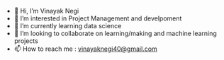 - 👋 Hi, I’m Vinayak Negi
- 👀 I’m interested in Project Management and develpoment
- 🌱 I’m currently learning data science
- 💞️ I’m looking to collaborate on learning/making and machine learning projects
- 📫 How to reach me : vinayaknegi40@gmail.com

<!---
Vinayaknegi25/Vinayaknegi25 is a ✨ special ✨ repository because its `README.md` (this file) appears on your GitHub profile.
You can click the Preview link to take a look at your changes.
--->
